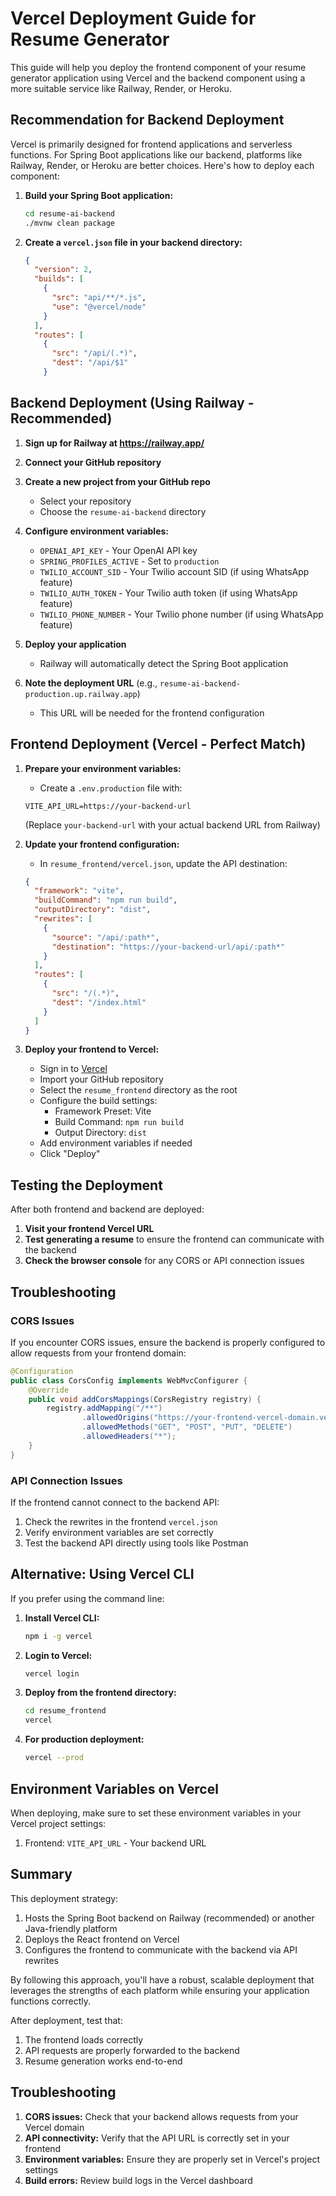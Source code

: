 # Vercel Deployment Guide for Resume Generator

This guide will help you deploy the frontend component of your resume generator application using Vercel and the backend component using a more suitable service like Railway, Render, or Heroku.

## Recommendation for Backend Deployment

Vercel is primarily designed for frontend applications and serverless functions. For Spring Boot applications like our backend, platforms like Railway, Render, or Heroku are better choices. Here's how to deploy each component:

1. **Build your Spring Boot application:**

   ```bash
   cd resume-ai-backend
   ./mvnw clean package
   ```

2. **Create a `vercel.json` file in your backend directory:**
   ```json
   {
     "version": 2,
     "builds": [
       {
         "src": "api/**/*.js",
         "use": "@vercel/node"
       }
     ],
     "routes": [
       {
         "src": "/api/(.*)",
         "dest": "/api/$1"
       }
   ```

## Backend Deployment (Using Railway - Recommended)

1. **Sign up for Railway at https://railway.app/**

2. **Connect your GitHub repository**

3. **Create a new project from your GitHub repo**

   - Select your repository
   - Choose the `resume-ai-backend` directory

4. **Configure environment variables:**

   - `OPENAI_API_KEY` - Your OpenAI API key
   - `SPRING_PROFILES_ACTIVE` - Set to `production`
   - `TWILIO_ACCOUNT_SID` - Your Twilio account SID (if using WhatsApp feature)
   - `TWILIO_AUTH_TOKEN` - Your Twilio auth token (if using WhatsApp feature)
   - `TWILIO_PHONE_NUMBER` - Your Twilio phone number (if using WhatsApp feature)

5. **Deploy your application**

   - Railway will automatically detect the Spring Boot application

6. **Note the deployment URL** (e.g., `resume-ai-backend-production.up.railway.app`)
   - This URL will be needed for the frontend configuration

## Frontend Deployment (Vercel - Perfect Match)

1. **Prepare your environment variables:**

   - Create a `.env.production` file with:

   ```
   VITE_API_URL=https://your-backend-url
   ```

   (Replace `your-backend-url` with your actual backend URL from Railway)

2. **Update your frontend configuration:**

   - In `resume_frontend/vercel.json`, update the API destination:

   ```json
   {
     "framework": "vite",
     "buildCommand": "npm run build",
     "outputDirectory": "dist",
     "rewrites": [
       {
         "source": "/api/:path*",
         "destination": "https://your-backend-url/api/:path*"
       }
     ],
     "routes": [
       {
         "src": "/(.*)",
         "dest": "/index.html"
       }
     ]
   }
   ```

3. **Deploy your frontend to Vercel:**
   - Sign in to [Vercel](https://vercel.com)
   - Import your GitHub repository
   - Select the `resume_frontend` directory as the root
   - Configure the build settings:
     - Framework Preset: Vite
     - Build Command: `npm run build`
     - Output Directory: `dist`
   - Add environment variables if needed
   - Click "Deploy"

## Testing the Deployment

After both frontend and backend are deployed:

1. **Visit your frontend Vercel URL**
2. **Test generating a resume** to ensure the frontend can communicate with the backend
3. **Check the browser console** for any CORS or API connection issues

## Troubleshooting

### CORS Issues

If you encounter CORS issues, ensure the backend is properly configured to allow requests from your frontend domain:

```java
@Configuration
public class CorsConfig implements WebMvcConfigurer {
    @Override
    public void addCorsMappings(CorsRegistry registry) {
        registry.addMapping("/**")
                .allowedOrigins("https://your-frontend-vercel-domain.vercel.app")
                .allowedMethods("GET", "POST", "PUT", "DELETE")
                .allowedHeaders("*");
    }
}
```

### API Connection Issues

If the frontend cannot connect to the backend API:

1. Check the rewrites in the frontend `vercel.json`
2. Verify environment variables are set correctly
3. Test the backend API directly using tools like Postman

## Alternative: Using Vercel CLI

If you prefer using the command line:

1. **Install Vercel CLI:**

   ```bash
   npm i -g vercel
   ```

2. **Login to Vercel:**

   ```bash
   vercel login
   ```

3. **Deploy from the frontend directory:**

   ```bash
   cd resume_frontend
   vercel
   ```

4. **For production deployment:**
   ```bash
   vercel --prod
   ```

## Environment Variables on Vercel

When deploying, make sure to set these environment variables in your Vercel project settings:

1. Frontend: `VITE_API_URL` - Your backend URL

## Summary

This deployment strategy:

1. Hosts the Spring Boot backend on Railway (recommended) or another Java-friendly platform
2. Deploys the React frontend on Vercel
3. Configures the frontend to communicate with the backend via API rewrites

By following this approach, you'll have a robust, scalable deployment that leverages the strengths of each platform while ensuring your application functions correctly.

After deployment, test that:

1. The frontend loads correctly
2. API requests are properly forwarded to the backend
3. Resume generation works end-to-end

## Troubleshooting

1. **CORS issues:** Check that your backend allows requests from your Vercel domain
2. **API connectivity:** Verify that the API URL is correctly set in your frontend
3. **Environment variables:** Ensure they are properly set in Vercel's project settings
4. **Build errors:** Review build logs in the Vercel dashboard
